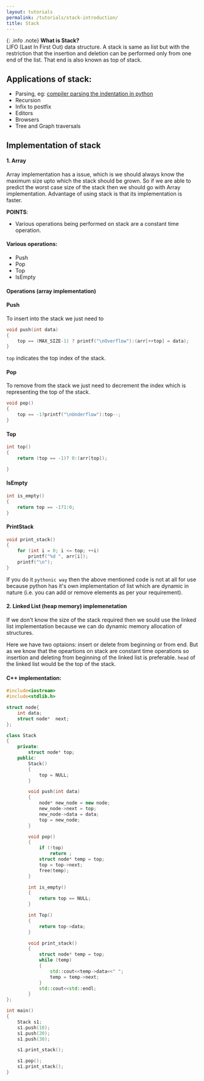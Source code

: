 ```yaml
---
layout: tutorials
permalink: /tutorials/stack-introduction/
title: Stack
---
```


{: .info .note}
**What is Stack?**<br>LIFO (Last In First Out) data structure. A stack is same as list but with the restriction that the insertion and deletion can be performed only from one end of the list. That end is also known as top of stack.


## Applications of stack:

- Parsing, eg: [compiler parsing the indentation in python](http://www.secnetix.de/olli/Python/block_indentation.hawk)
- Recursion
- Infix to postfix
- Editors
- Browsers
- Tree and Graph traversals


## Implementation of stack

#### 1. Array

Array implementation has a issue, which is we should always know the maximum size upto which the stack should be grown. So if we are able to predict the worst case size of the stack then we should go with Array implementation. Advantage of using stack is that its implementation is faster.


**POINTS**:

- Various operations being performed on stack are a constant time operation.

#### Various operations:

- Push
- Pop
- Top
- IsEmpty

#### Operations (array implementation)

#### Push

To insert into the stack we just need to 

```c
void push(int data)
{
    top == (MAX_SIZE-1) ? printf("\nOverflow"):(arr[++top] = data);
}
```

`top` indicates the top index of the stack.

#### Pop

To remove from the stack we just need to decrement the index which is representing the top of the stack.

```c
void pop()
{
    top == -1?printf("\nUnderflow"):top--;
}
```

#### Top

```c
int top()
{
    return (top == -1)? 0:(arr[top]);

}
```

#### IsEmpty

```c
int is_empty()
{
    return top == -1?1:0;
}
```

#### PrintStack

```c
void print_stack()
{
    for (int i = 0; i <= top; ++i)
        printf("%d ", arr[i]);
    printf("\n");
}
```

If you do it `pythonic way` then the above mentioned code is not at all for use because python has it's own implementation of list which are dynamic in nature (i.e. you can add or remove elements as per your requirement).

#### 2. Linked List (heap memory) implemenetation

If we don't know the size of the stack required then we sould use the linked list implementation because we can do dynamic memory allocation of structures.

Here we have two optaions: insert or delete from beginning or from end. But as we know that the opeartions on stack are constant time operations so insertion and deleting from beginning of the linked list is preferable. `head` of the linked list would be the top of the stack.

#### C++ implementation:

```cpp
#include<iostream>
#include<stdlib.h>

struct node{
    int data;
    struct node*  next;
};

class Stack
{
    private:
        struct node* top;
    public:
        Stack()
        {
            top = NULL;
        }

        void push(int data)
        {
            node* new_node = new node;
            new_node->next = top;
            new_node->data = data;
            top = new_node;
        }

        void pop()
        {
            if (!top)
                return ;
            struct node* temp = top;
            top = top->next;
            free(temp);
        }

        int is_empty()
        {
            return top == NULL;
        }

        int Top()
        {
            return top->data;
        }

        void print_stack()
        {
            struct node* temp = top;
            while (temp)
            {
                std::cout<<temp->data<<" ";
                temp = temp->next;
            }
            std::cout<<std::endl;
        }
};

int main()
{
    Stack s1;
    s1.push(10);
    s1.push(20);
    s1.push(30);

    s1.print_stack();

    s1.pop();
    s1.print_stack();
}
```
